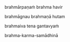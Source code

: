 brahmārpaṇaṁ brahma havir

brahmāgnau brahmaṇā hutam

brahmaiva tena gantavyaṁ

brahma-karma-samādhinā